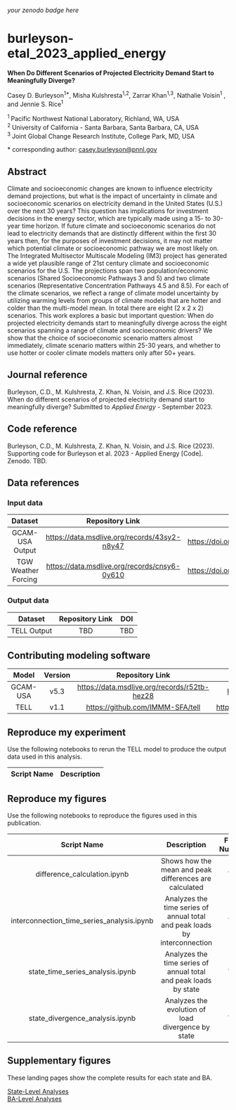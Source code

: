 _your zenodo badge here_

# burleyson-etal_2023_applied_energy

**When Do Different Scenarios of Projected Electricity Demand Start to Meaningfully Diverge?**

Casey D. Burleyson<sup>1\*</sup>, Misha Kulshresta<sup>1,2</sup>, Zarrar Khan<sup>1,3</sup>, Nathalie Voisin<sup>1</sup>
, and Jennie S. Rice<sup>1</sup>

<sup>1 </sup> Pacific Northwest National Laboratory, Richland, WA, USA  
<sup>2 </sup> University of California - Santa Barbara, Santa Barbara, CA, USA  
<sup>3 </sup> Joint Global Change Research Institute, College Park, MD, USA  

\* corresponding author: casey.burleyson@pnnl.gov

## Abstract
Climate and socioeconomic changes are known to influence electricity demand projections, but what is the impact of 
uncertainty in climate and socioeconomic scenarios on electricity demand in the United States (U.S.) over the next 
30 years? This question has implications for investment decisions in the energy sector, which are typically made using 
a 15- to 30-year time horizon. If future climate and socioeconomic scenarios do not lead to electricity demands that 
are distinctly different within the first 30 years then, for the purposes of investment decisions, it may not matter 
which potential climate or socioeconomic pathway we are most likely on. The Integrated Multisector Multiscale Modeling 
(IM3) project has generated a wide yet plausible range of 21st century climate and socioeconomic scenarios for the U.S. 
The projections span two population/economic scenarios (Shared Socioeconomic Pathways 3 and 5) and two climate 
scenarios (Representative Concentration Pathways 4.5 and 8.5). For each of the climate scenarios, we reflect a range of 
climate model uncertainty by utilizing warming levels from groups of climate models that are hotter and colder than the 
multi-model mean. In total there are eight (2 x 2 x 2) scenarios. This work explores a basic but important question: 
When do projected electricity demands start to meaningfully diverge across the eight scenarios spanning a range of 
climate and socioeconomic drivers? We show that the choice of socioeconomic scenario matters almost immediately, 
climate scenario matters within 25-30 years, and whether to use hotter or cooler climate models matters only after 
50+ years.

## Journal reference
Burleyson, C.D., M. Kulshresta, Z. Khan, N. Voisin, and J.S. Rice (2023). When do different scenarios of projected 
electricity demand start to meaningfully diverge? Submitted to *Applied Energy* - September 2023.

## Code reference
Burleyson, C.D., M. Kulshresta, Z. Khan, N. Voisin, and J.S. Rice (2023). Supporting code for Burleyson et al. 2023 - 
Applied Energy [Code]. Zenodo. TBD.

## Data references

### Input data
|       Dataset       |                                   Repository Link                                    |               DOI                |
|:-------------------:|:------------------------------------------------------------------------------------:|:--------------------------------:|
|   GCAM-USA Output   | https://data.msdlive.org/records/43sy2-n8y47 | https://doi.org/10.57931/1989373 |
| TGW Weather Forcing | https://data.msdlive.org/records/cnsy6-0y610 | https://doi.org/10.57931/1960530 |

### Output data
|    Dataset    | Repository Link | DOI |
|:-------------:|:---------------:|:---:|
|  TELL Output  |       TBD       | TBD |

## Contributing modeling software
|  Model   | Version |         Repository Link          | DOI |
|:--------:|:-------:|:--------------------------------:|:---:|
| GCAM-USA |  v5.3   | https://data.msdlive.org/records/r52tb-hez28 | https://doi.org/10.57931/1960381 |
|   TELL   |  v1.1   | https://github.com/IMMM-SFA/tell | https://doi.org/10.5281/zenodo.8264217 |

## Reproduce my experiment
Use the following notebooks to rerun the TELL model to produce the output data used in this analysis.

| Script Name | Description |
|-------------|-------------|

## Reproduce my figures
Use the following notebooks to reproduce the figures used in this publication.

|                Script Name                 |                                Description                                 | Figure Numbers |
|:------------------------------------------:|:--------------------------------------------------------------------------:|:--------------:|
|        difference_calculation.ipynb        |           Shows how the mean and peak differences are calculated           |      TBD       |
| interconnection_time_series_analysis.ipynb | Analyzes the time series of annual total and peak loads by interconnection |      TBD       |
|      state_time_series_analysis.ipynb      |      Analyzes the time series of annual total and peak loads by state      |      TBD       |
|      state_divergence_analysis.ipynb       |             Analyzes the evolution of load divergence by state             |      TBD       |

## Supplementary figures
These landing pages show the complete results for each state and BA.

[State-Level Analyses](States_Analysis.md)  
[BA-Level Analyses](Balancing_Authorities_Analysis.md)